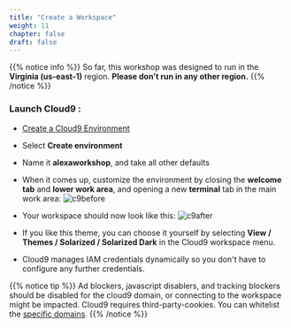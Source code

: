 ```yaml
---
title: "Create a Workspace"
weight: 11
chapter: false
draft: false
---
```



{{% notice info %}}
So far, this workshop was designed to run in the **Virginia (us-east-1)** region. **Please don't
run in any other region.** 
{{% /notice %}}


### Launch Cloud9 :
- [Create a Cloud9 Environment](https://us-east-1.console.aws.amazon.com/cloud9/home?region=us-east-1)
- Select **Create environment**
- Name it **alexaworkshop**, and take all other defaults
- When it comes up, customize the environment by closing the **welcome tab**
and **lower work area**, and opening a new **terminal** tab in the main work area:
![c9before](/images/ask/cloud9_welcome.png)
- Your workspace should now look like this:
![c9after](/images/ask/cloud9after.png)

- If you like this theme, you can choose it yourself by selecting **View / Themes / Solarized / Solarized Dark**
in the Cloud9 workspace menu.

- Cloud9 manages IAM credentials dynamically so you don't have to configure any further credentials.

{{% notice tip %}}
Ad blockers, javascript disablers, and tracking blockers should be disabled for
the cloud9 domain, or connecting to the workspace might be impacted.
Cloud9 requires third-party-cookies. You can whitelist the [specific domains]( https://docs.aws.amazon.com/cloud9/latest/user-guide/troubleshooting.html#troubleshooting-env-loading).
{{% /notice %}}